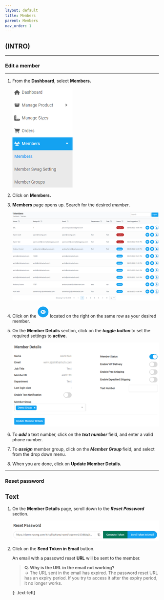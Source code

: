 ```yaml
---
layout: default
title: Members
parent: Members
nav_order: 1
---
```


## (INTRO)

---

### Edit a member

---

1. From the **Dashboard**, select **Members.**

   ![members_dashboard](../../images/members/member_dashboard.png)

2. Click on **Members.**
3. **Members** page opens up. Search for the desired _member_.

   ![member_page](../../images/members/members_page.png)

4. Click on the ![member_desired](../../images/buttons/view.png) located on the right on the same row as your desired member.

5. On the **Member Details** section, click on the <b> _toggle button_ </b> to set the required settings to **active.**

   ![member_details](../../images/members/member_details.png)

6. To <b> _add_ </b> a text number, click on the <b> _text number_ </b> field, and enter a valid phone number.
7. To <b> _assign_</b> member group, click on the <b> _Member Group_ </b> field, and select from the drop down menu.

8. When you are done, click on **Update Member Details.**

---

### Reset password

## Text

1. On the **Member Details** page, scroll down to the <b> _Reset Password_ </b> section.

   ![reset_password](../../images/members/members_reset.png)

2. Click on the **Send Token in Email** button.

   An email with a passowrd reset **URL** will be sent to the member.

   > **Q. Why is the URL in the email not working?** <br>
   > -> The URL sent in the email has expired. The password reset URL has an expiry period.
   > If you try to access it after the expiry period, it no longer works.

   {: .text-left}
